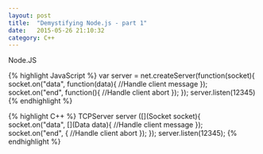 ```yaml
---
layout: post
title:  "Demystifying Node.js - part 1"
date:   2015-05-26 21:10:32
category: C++
---
```


Node.JS

{% highlight JavaScript %}
var server = net.createServer(function(socket){
  socket.on("data", function(data){
    //Handle client message
  });
  socket.on("end", function(){
    //Handle client abort
  });
});
server.listen(12345)
{% endhighlight %}

{% highlight C++ %}
TCPServer server ([](Socket socket){
  socket.on("data", [](Data data){
    //Handle client message
  });
  socket.on("end", [](){
    //Handle client abort
  });
});
server.listen(12345);
{% endhighlight %}
